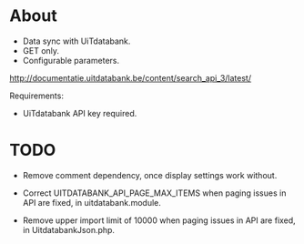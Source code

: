 # About

* Data sync with UiTdatabank.
* GET only.
* Configurable parameters.

http://documentatie.uitdatabank.be/content/search_api_3/latest/

Requirements:

* UiTdatabank API key required.

# TODO
* Remove comment dependency, once display settings work without.

* Correct UITDATABANK_API_PAGE_MAX_ITEMS when paging issues in API are fixed, in uitdatabank.module.
* Remove upper import limit of 10000 when paging issues in API are fixed, in UitdatabankJson.php.